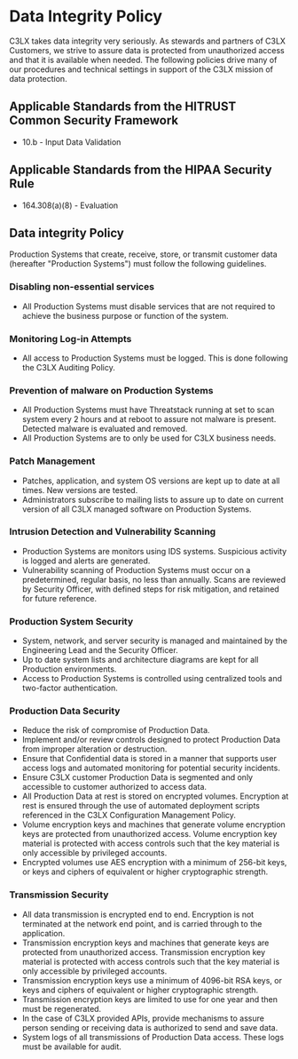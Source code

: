 
# Data Integrity Policy

C3LX takes data integrity very seriously. As stewards and partners of C3LX Customers, we strive to assure data is protected from unauthorized access and that it is available when needed. The following policies drive many of our procedures and technical settings in support of the C3LX mission of data protection.

## Applicable Standards from the HITRUST Common Security Framework

* 10.b - Input Data Validation

## Applicable Standards from the HIPAA Security Rule

* 164.308(a)(8) - Evaluation

## Data integrity Policy

Production Systems that create, receive, store, or transmit customer data (hereafter "Production Systems") must follow the following guidelines.

### Disabling non-essential services

* All Production Systems must disable services that are not required to achieve the business purpose or function of the system.

### Monitoring Log-in Attempts

* All access to Production Systems must be logged. This is done following the C3LX Auditing Policy.

### Prevention of malware on Production Systems

* All Production Systems must have Threatstack running at set to scan system every 2 hours and at reboot to assure not malware is present. Detected malware is evaluated and removed.
* All Production Systems are to only be used for C3LX business needs.

### Patch Management

* Patches, application, and system OS versions are kept up to date at all times. New versions are tested.
* Administrators subscribe to mailing lists to assure up to date on current version of all C3LX managed software on Production Systems.

### Intrusion Detection and Vulnerability Scanning

* Production Systems are monitors using IDS systems. Suspicious activity is logged and alerts are generated.
* Vulnerability scanning of Production Systems must occur on a predetermined, regular basis, no less than annually. Scans are reviewed by Security Officer, with defined steps for risk mitigation, and retained for future reference.

### Production System Security

* System, network, and server security is managed and maintained by the Engineering Lead and the Security Officer.
* Up to date system lists and architecture diagrams are kept for all Production environments.
* Access to Production Systems is controlled using centralized tools and two-factor authentication.

### Production Data Security

* Reduce the risk of compromise of Production Data.
* Implement and/or review controls designed to protect Production Data from improper alteration or destruction.
* Ensure that Confidential data is stored in a manner that supports user access logs and automated monitoring for potential security incidents.
* Ensure C3LX customer Production Data is segmented and only accessible to customer authorized to access data.
* All Production Data at rest is stored on encrypted volumes. Encryption at rest is ensured through the use of automated deployment scripts referenced in the C3LX Configuration Management Policy.
* Volume encryption keys and machines that generate volume encryption keys are protected from unauthorized access. Volume encryption key material is protected with access controls such that the key material is only accessible by privileged accounts.
* Encrypted volumes use AES encryption with a minimum of 256-bit keys, or keys and ciphers of equivalent or higher cryptographic strength.

### Transmission Security

* All data transmission is encrypted end to end. Encryption is not terminated at the network end point, and is carried through to the application.
* Transmission encryption keys and machines that generate keys are protected from unauthorized access. Transmission encryption key material is protected with access controls such that the key material is only accessible by privileged accounts.
* Transmission encryption keys use a minimum of 4096-bit RSA keys, or keys and ciphers of equivalent or higher cryptographic strength.
* Transmission encryption keys are limited to use for one year and then must be regenerated.
* In the case of C3LX provided APIs, provide mechanisms to assure person sending or receiving data is authorized to send and save data.
* System logs of all transmissions of Production Data access. These logs must be available for audit.
